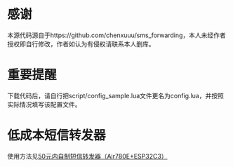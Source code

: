 # 感谢
本源代码源自于https://github.com/chenxuuu/sms_forwarding，本人未经作者授权即自行修改，作者如认为有侵权请联系本人删库。

# 重要提醒
下载代码后，请自行把script/config_sample.lua文件更名为config.lua，并按照实际情况填写该配置文件。

# 低成本短信转发器

使用方法见[50元内自制短信转发器（Air780E+ESP32C3）](https://www.chenxublog.com/2022/10/28/19-9-sms-forwarding-air780e-esp32c3.html)
